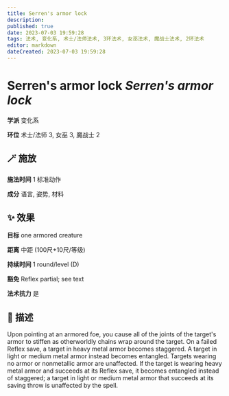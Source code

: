```yaml
---
title: Serren's armor lock
description: 
published: true
date: 2023-07-03 19:59:28
tags: 法术, 变化系, 术士/法师法术, 3环法术, 女巫法术, 魔战士法术, 2环法术
editor: markdown
dateCreated: 2023-07-03 19:59:28
---
```


# **Serren's armor lock** *Serren's armor lock*

**学派** 变化系 

**环位** 术士/法师 3, 女巫 3, 魔战士 2

## 🪄 施放

**施法时间** 1 标准动作

**成分** 语言, 姿势, 材料

## ✨ 效果 

**目标** one armored creature 

**距离** 中距 (100尺+10尺/等级)  

**持续时间** 1 round/level (D) 

**豁免** Reflex partial; see text

**法术抗力** 是

## 📖 描述

Upon pointing at an armored foe, you cause all of the joints of the target's armor to stiffen as otherworldly chains wrap around the target. On a failed Reflex save, a target in heavy metal armor becomes staggered. A target in light or medium metal armor instead becomes entangled. Targets wearing no armor or nonmetallic armor are unaffected. If the target is wearing heavy metal armor and succeeds at its Reflex save, it becomes entangled instead of staggered; a target in light or medium metal armor that succeeds at its saving throw is unaffected by the spell.
    